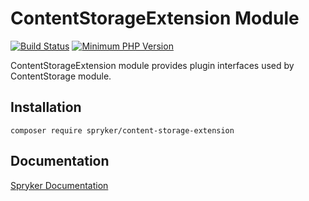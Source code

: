 # ContentStorageExtension Module
[![Build Status](https://travis-ci.org/spryker/content-storage-extension.svg)](https://travis-ci.org/spryker/content-storage-extension)
[![Minimum PHP Version](https://img.shields.io/badge/php-%3E%3D%207.3-8892BF.svg)](https://php.net/)

ContentStorageExtension module provides plugin interfaces used by ContentStorage module.

## Installation

```
composer require spryker/content-storage-extension
```

## Documentation

[Spryker Documentation](https://academy.spryker.com/developing_with_spryker/module_guide/modules.html)

